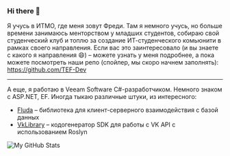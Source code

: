 ### Hi there 👋

Я учусь в ИТМО, где меня зовут Фреди. Там я немного учусь, но больше времени занимаюсь менторством у младших студентов, собираю свой студенческий клуб и топлю за создание ИТ-студенческого комьюнити в рамках своего направления. Если вас это заинтересовало (и вы знаете с какого я направления 😄) – можете узнать у меня подробнее, а пока можете посмотреть наши репо (спойлер, мы скоро начнем заполнять): https://github.com/TEF-Dev

---

А еще, я работаю в Veeam Software C#-разработчиком. Немного знаком с ASP.NET, EF. Иногда тыкаю различные штуки, из интересного:
- [Fluda]( https://github.com/InRedikaWB/Fluda) – библиотека для клиент-серверного взаимодействия с базой данных
- [VkLibrary]( https://github.com/InRedikaWB/VkLibrary) – кодогенератор SDK для работы с VK API с использованием Roslyn

![My GitHub Stats](https://github-readme-stats.vercel.app/api?username=inredikawb&show_icons=true)

<!--
**InRedikaWB/InRedikaWB** is a ✨ _special_ ✨ repository because its `README.md` (this file) appears on your GitHub profile.

Here are some ideas to get you started:

- 🔭 I’m currently working on ...
- 🌱 I’m currently learning ...
- 👯 I’m looking to collaborate on ...
- 🤔 I’m looking for help with ...
- 💬 Ask me about ...
- 📫 How to reach me: ...
- 😄 Pronouns: ...
- ⚡ Fun fact: ...
-->
